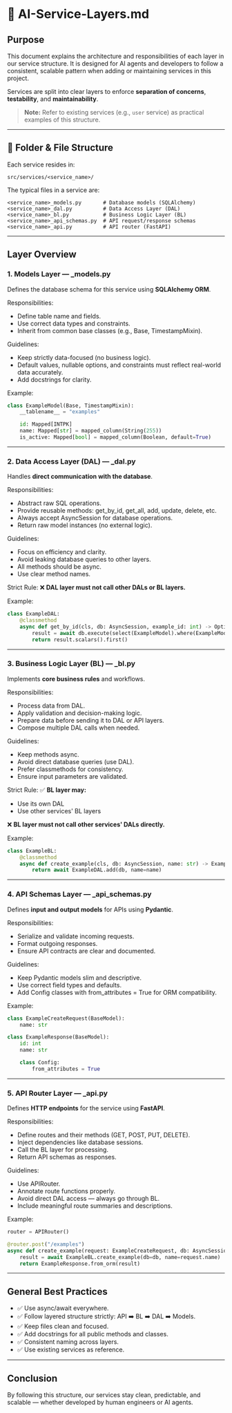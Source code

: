 # 🧩 AI-Service-Layers.md

## Purpose

This document explains the architecture and responsibilities of each layer in our service structure.
It is designed for AI agents and developers to follow a consistent, scalable pattern when adding or maintaining services in this project.

Services are split into clear layers to enforce **separation of concerns**, **testability**, and **maintainability**.

> **Note:** Refer to existing services (e.g., `user` service) as practical examples of this structure.

---

## 📂 Folder & File Structure

Each service resides in:
```
src/services/<service_name>/
```

The typical files in a service are:
```
<service_name>_models.py       # Database models (SQLAlchemy)
<service_name>_dal.py          # Data Access Layer (DAL)
<service_name>_bl.py           # Business Logic Layer (BL)
<service_name>_api_schemas.py  # API request/response schemas
<service_name>_api.py          # API router (FastAPI)
```

---

## Layer Overview

### 1. Models Layer — _models.py

Defines the database schema for this service using **SQLAlchemy ORM**.

Responsibilities:
- Define table name and fields.
- Use correct data types and constraints.
- Inherit from common base classes (e.g., Base, TimestampMixin).

Guidelines:
- Keep strictly data-focused (no business logic).
- Default values, nullable options, and constraints must reflect real-world data accurately.
- Add docstrings for clarity.

Example:
```python
class ExampleModel(Base, TimestampMixin):
    __tablename__ = "examples"

    id: Mapped[INTPK]
    name: Mapped[str] = mapped_column(String(255))
    is_active: Mapped[bool] = mapped_column(Boolean, default=True)
```

---

### 2. Data Access Layer (DAL) — _dal.py

Handles **direct communication with the database**.

Responsibilities:
- Abstract raw SQL operations.
- Provide reusable methods: get_by_id, get_all, add, update, delete, etc.
- Always accept AsyncSession for database operations.
- Return raw model instances (no external logic).

Guidelines:
- Focus on efficiency and clarity.
- Avoid leaking database queries to other layers.
- All methods should be async.
- Use clear method names.

Strict Rule:
❌ **DAL layer must not call other DALs or BL layers.**

Example:
```python
class ExampleDAL:
    @classmethod
    async def get_by_id(cls, db: AsyncSession, example_id: int) -> Optional[ExampleModel]:
        result = await db.execute(select(ExampleModel).where(ExampleModel.id == example_id))
        return result.scalars().first()
```

---

### 3. Business Logic Layer (BL) — _bl.py

Implements **core business rules** and workflows.

Responsibilities:
- Process data from DAL.
- Apply validation and decision-making logic.
- Prepare data before sending it to DAL or API layers.
- Compose multiple DAL calls when needed.

Guidelines:
- Keep methods async.
- Avoid direct database queries (use DAL).
- Prefer classmethods for consistency.
- Ensure input parameters are validated.

Strict Rule:
✅ **BL layer may:**
- Use its own DAL
- Use other services' BL layers

❌ **BL layer must not call other services' DALs directly.**

Example:
```python
class ExampleBL:
    @classmethod
    async def create_example(cls, db: AsyncSession, name: str) -> ExampleModel:
        return await ExampleDAL.add(db, name=name)
```

---

### 4. API Schemas Layer — _api_schemas.py

Defines **input and output models** for APIs using **Pydantic**.

Responsibilities:
- Serialize and validate incoming requests.
- Format outgoing responses.
- Ensure API contracts are clear and documented.

Guidelines:
- Keep Pydantic models slim and descriptive.
- Use correct field types and defaults.
- Add Config classes with from_attributes = True for ORM compatibility.

Example:
```python
class ExampleCreateRequest(BaseModel):
    name: str

class ExampleResponse(BaseModel):
    id: int
    name: str

    class Config:
        from_attributes = True
```

---

### 5. API Router Layer — _api.py

Defines **HTTP endpoints** for the service using **FastAPI**.

Responsibilities:
- Define routes and their methods (GET, POST, PUT, DELETE).
- Inject dependencies like database sessions.
- Call the BL layer for processing.
- Return API schemas as responses.

Guidelines:
- Use APIRouter.
- Annotate route functions properly.
- Avoid direct DAL access — always go through BL.
- Include meaningful route summaries and descriptions.

Example:
```python
router = APIRouter()

@router.post("/examples")
async def create_example(request: ExampleCreateRequest, db: AsyncSession = Depends(SQL_DB_MANAGER.session)):
    result = await ExampleBL.create_example(db=db, name=request.name)
    return ExampleResponse.from_orm(result)
```

---

## General Best Practices

- ✅ Use async/await everywhere.
- ✅ Follow layered structure strictly: API ➡️ BL ➡️ DAL ➡️ Models.
- ✅ Keep files clean and focused.
- ✅ Add docstrings for all public methods and classes.
- ✅ Consistent naming across layers.
- ✅ Use existing services as reference.

---

## Conclusion

By following this structure, our services stay clean, predictable, and scalable — whether developed by human engineers or AI agents.